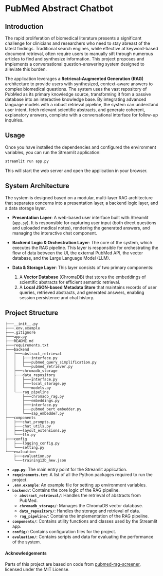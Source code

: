 # PubMed Abstract Chatbot

## Introduction

The rapid proliferation of biomedical literature presents a significant challenge for clinicians and researchers who need to stay abreast of the latest findings. Traditional search engines, while effective at keyword-based document retrieval, often require users to manually sift through numerous articles to find and synthesize information. This project proposes and implements a conversational question-answering system designed to alleviate this burden.

The application leverages a **Retrieval-Augmented Generation (RAG)** architecture to provide users with synthesized, context-aware answers to complex biomedical questions. The system uses the vast repository of PubMed as its primary knowledge source, transforming it from a passive database into an interactive knowledge base. By integrating advanced language models with a robust retrieval pipeline, the system can understand user intent, fetch relevant scientific abstracts, and generate coherent, explanatory answers, complete with a conversational interface for follow-up inquiries.

## Usage

Once you have installed the dependencies and configured the environment variables, you can run the Streamlit application:

```bash
streamlit run app.py
```

This will start the web server and open the application in your browser.

## System Architecture

The system is designed based on a modular, multi-layer RAG architecture that separates concerns into a presentation layer, a backend logic layer, and a data storage layer.

-   **Presentation Layer**: A web-based user interface built with Streamlit (`app.py`). It is responsible for capturing user input (both direct questions and uploaded medical notes), rendering the generated answers, and managing the interactive chat component.

-   **Backend Logic & Orchestration Layer**: The core of the system, which executes the RAG pipeline. This layer is responsible for orchestrating the flow of data between the UI, the external PubMed API, the vector database, and the Large Language Model (LLM).

-   **Data & Storage Layer**: This layer consists of two primary components:
    1.  A **Vector Database** (ChromaDB) that stores the embeddings of scientific abstracts for efficient semantic retrieval.
    2.  A **Local JSON-based Metadata Store** that maintains records of user queries, retrieved abstracts, and generated answers, enabling session persistence and chat history.


## Project Structure

```
├───__init__.py
├───.env.example
├───.gitignore
├───app.py
├───README.md
├───requirements.txt
├───backend
│   ├───abstract_retrieval
│   │   ├───interface.py
│   │   ├───pubmed_query_simplification.py
│   │   └───pubmed_retriever.py
│   ├───chromadb_storage
│   ├───data_repository
│   │   ├───interface.py
│   │   ├───local_storage.py
│   │   └───models.py
│   └───rag_pipeline
│       ├───chromadb_rag.py
│       ├───embeddings.py
│       ├───interface.py
│       ├───pubmed_bert_embedder.py
│       └───sap_embedder.py
├───components
│   ├───chat_prompts.py
│   ├───chat_utils.py
│   ├───layout_extensions.py
│   └───llm.py
├───config
│   ├───logging_config.py
│   └───setting.py
└───evaluation
    ├───evaluation.py
    └───training12b_new.json
```

-   **`app.py`**: The main entry point for the Streamlit application.
-   **`requirements.txt`**: A list of all the Python packages required to run the project.
-   **`.env.example`**: An example file for setting up environment variables.
-   **`backend/`**: Contains the core logic of the RAG pipeline.
    -   **`abstract_retrieval/`**: Handles the retrieval of abstracts from PubMed.
    -   **`chromadb_storage/`**: Manages the ChromaDB vector database.
    -   **`data_repository/`**: Handles the storage and retrieval of data.
    -   **`rag_pipeline/`**: Contains the implementation of the RAG pipeline.
-   **`components/`**: Contains utility functions and classes used by the Streamlit app.
-   **`config/`**: Contains configuration files for the project.
-   **`evaluation/`**: Contains scripts and data for evaluating the performance of the system.


#### Acknowledgements
Parts of this project are based on code from [pubmed-rag-screener](https://github.com/milieere/pubmed-rag-screener), licensed under the MIT License.

